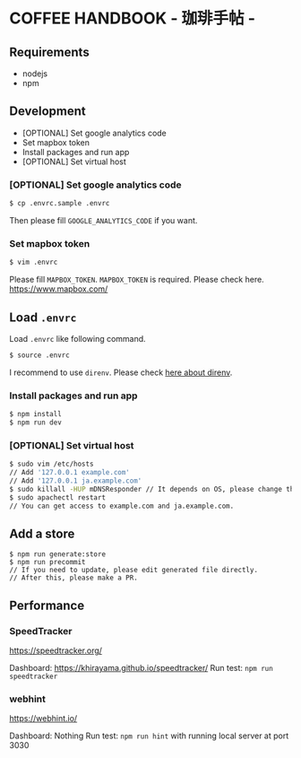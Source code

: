 # COFFEE HANDBOOK - 珈琲手帖 -

## Requirements

- nodejs
- npm

## Development

- [OPTIONAL] Set google analytics code
- Set mapbox token
- Install packages and run app
- [OPTIONAL] Set virtual host

### [OPTIONAL] Set google analytics code

```sh
$ cp .envrc.sample .envrc
```

Then please fill `GOOGLE_ANALYTICS_CODE` if you want.

### Set mapbox token

```sh
$ vim .envrc
```

Please fill `MAPBOX_TOKEN`. `MAPBOX_TOKEN` is required.
Please check here. https://www.mapbox.com/

## Load `.envrc`

Load `.envrc` like following command.

```sh
$ source .envrc
```

I recommend to use `direnv`. Please check [here about direnv](https://direnv.net/).

### Install packages and run app

```sh
$ npm install
$ npm run dev
```

### [OPTIONAL] Set virtual host

```sh
$ sudo vim /etc/hosts
// Add '127.0.0.1 example.com'
// Add '127.0.0.1 ja.example.com'
$ sudo killall -HUP mDNSResponder // It depends on OS, please change this line for your OS.
$ sudo apachectl restart
// You can get access to example.com and ja.example.com.
```

## Add a store

```
$ npm run generate:store
$ npm run precommit
// If you need to update, please edit generated file directly.
// After this, please make a PR.
```

## Performance

### SpeedTracker

https://speedtracker.org/

Dashboard: https://khirayama.github.io/speedtracker/
Run test: `npm run speedtracker`

### webhint

https://webhint.io/

Dashboard: Nothing
Run test: `npm run hint` with running local server at port 3030
